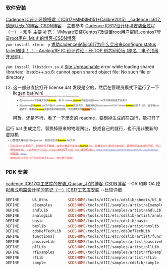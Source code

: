### 软件安装
[Cadence IC设计环境搭建（ IC617+MMSIM151+Calibre2015）\_cadence ic617\_蜻蜓队长c的博客-CSDN博客](https://blog.csdn.net/qq_40987215/article/details/104722352)  --主要参考 
[Cadence IC617设计环境安装全过程（一） - 知乎](https://zhuanlan.zhihu.com/p/37357185?utm_id=0)   主要
补充：
[VMware安装Centos7及设置root用户密码_centos7登录root用户_Mr.史的博客-CSDN博客](https://blog.csdn.net/weixin_43671437/article/details/105936977)  
`yum install xterm -y`
[求助cadence安装ic617为什么会出来configure status failed谢谢！！ - Analog/RF IC 设计讨论 - EETOP 创芯网论坛 (原名：电子顶级开发网) -](https://bbs.eetop.cn/thread-629282-1-1.html)

`yum install libstdc++.so.6`
[Site Unreachable](https://blog.csdn.net/chuozhi7142/article/details/100768650)   error while loading shared libraries: libstdc++.so.6: cannot open shared object file: No such file or directory

12. 这一部分直接打开 license.dat 发现是空的，然后在管理员模式下运行了一下 licgen.bat(win)
![](https://raw.githubusercontent.com/acdefg/cdn/main/obsidian/20230411174333.png)
阿哲，还是不行，看了一下里面的 readme，要删掉生成的前四行，能打开了

运行 bat 生成之后，替换掉原来的物理网址，换成自己的就行，也不用非要新的虚拟机
![](https://raw.githubusercontent.com/acdefg/cdn/main/obsidian/20230411174521.png)

### PDK 安装
[cadence IC617中工艺库的安装\_Quasar\_JZ的博客-CSDN博客](https://blog.csdn.net/qq_32174665/article/details/108429022) --OA 和非 OA
[模拟集成电路设计学习笔记（一）IC617工艺库安装](https://blog.csdn.net/weixin_43662543/article/details/105882663)  --比较详细


```verilog
DEFINE      US_8ths         $CDSHOME/tools/dfII/etc/cdslib/sheets/US_8ths
DEFINE      aExamples       $CDSHOME/tools/dfII/samples/artist/aExamples
DEFINE      ahdlLib         $CDSHOME/tools/dfII/samples/artist/ahdlLib
DEFINE      analogLib       $CDSHOME/tools/dfII/etc/cdslib/artist/analogLib
DEFINE      basic           $CDSHOME/tools/dfII/etc/cdslib/basic
DEFINE      bmslib          $CDSHOME/tools/dfII/samples/artist/bmslib
DEFINE      cdsDefTechLib   $CDSHOME/tools/dfII/etc/cdsDefTechLib
DEFINE      functional      $CDSHOME/tools/dfII/etc/cdslib/artist/functional
DEFINE      passiveLib      $CDSHOME/tools/dfII/samples/artist/passiveLib
DEFINE      pllLib          $CDSHOME/tools/dfII/samples/artist/pllLib
DEFINE      rfExamples      $CDSHOME/tools/dfII/samples/artist/rfExamples
DEFINE      rfLib           $CDSHOME/tools/dfII/samples/artist/rfLib
DEFINE      sample          $CDSHOME/tools/dfII/samples/cdslib/sample
```

